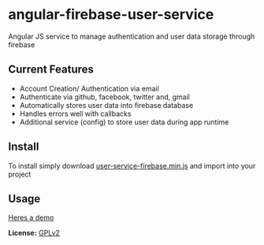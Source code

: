 # angular-firebase-user-service
Angular JS service to manage authentication and user data storage through firebase

## Current Features

* Account Creation/ Authentication via email
* Authenticate via github, facebook, twitter and, gmail
* Automatically stores user data into firebase database
* Handles errors well with callbacks
* Additional service (config) to store user data during app runtime

## Install
To install simply download
[user-service-firebase.min.js](https://github.com/ssalaam/angular-firebase-user-service/blob/master/build/user-service-firebase.min.js)
and import into your project

## Usage
 [Heres a demo](http://adeayo.me/github/user-service/)


**License:** [GPLv2](https://github.com/owncloud/android/blob/master/LICENSE.txt)

